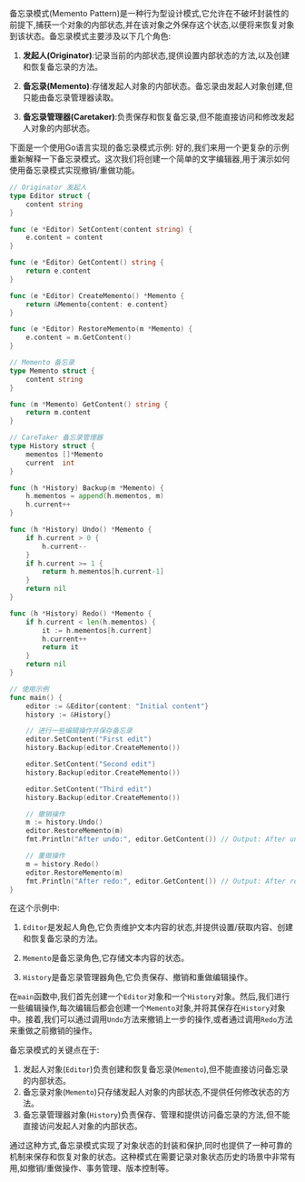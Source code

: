 备忘录模式(Memento Pattern)是一种行为型设计模式,它允许在不破坏封装性的前提下,捕获一个对象的内部状态,并在该对象之外保存这个状态,以便将来恢复对象到该状态。备忘录模式主要涉及以下几个角色:

1. **发起人(Originator)**:记录当前的内部状态,提供设置内部状态的方法,以及创建和恢复备忘录的方法。

2. **备忘录(Memento)**:存储发起人对象的内部状态。备忘录由发起人对象创建,但只能由备忘录管理器读取。

3. **备忘录管理器(Caretaker)**:负责保存和恢复备忘录,但不能直接访问和修改发起人对象的内部状态。

下面是一个使用Go语言实现的备忘录模式示例:
好的,我们来用一个更复杂的示例重新解释一下备忘录模式。这次我们将创建一个简单的文字编辑器,用于演示如何使用备忘录模式实现撤销/重做功能。

```go
// Originator 发起人
type Editor struct {
    content string
}

func (e *Editor) SetContent(content string) {
    e.content = content
}

func (e *Editor) GetContent() string {
    return e.content
}

func (e *Editor) CreateMemento() *Memento {
    return &Memento{content: e.content}
}

func (e *Editor) RestoreMemento(m *Memento) {
    e.content = m.GetContent()
}

// Memento 备忘录
type Memento struct {
    content string
}

func (m *Memento) GetContent() string {
    return m.content
}

// CareTaker 备忘录管理器
type History struct {
    mementos []*Memento
    current  int
}

func (h *History) Backup(m *Memento) {
    h.mementos = append(h.mementos, m)
    h.current++
}

func (h *History) Undo() *Memento {
    if h.current > 0 {
        h.current--
    }
    if h.current >= 1 {
        return h.mementos[h.current-1]
    }
    return nil
}

func (h *History) Redo() *Memento {
    if h.current < len(h.mementos) {
        it := h.mementos[h.current]
        h.current++
        return it
    }
    return nil
}

// 使用示例
func main() {
    editor := &Editor{content: "Initial content"}
    history := &History{}

    // 进行一些编辑操作并保存备忘录
    editor.SetContent("First edit")
    history.Backup(editor.CreateMemento())

    editor.SetContent("Second edit")
    history.Backup(editor.CreateMemento())

    editor.SetContent("Third edit")
    history.Backup(editor.CreateMemento())

    // 撤销操作
    m := history.Undo()
    editor.RestoreMemento(m)
    fmt.Println("After undo:", editor.GetContent()) // Output: After undo: Second edit

    // 重做操作
    m = history.Redo()
    editor.RestoreMemento(m)
    fmt.Println("After redo:", editor.GetContent()) // Output: After redo: Third edit
}
```

在这个示例中:

1. `Editor`是发起人角色,它负责维护文本内容的状态,并提供设置/获取内容、创建和恢复备忘录的方法。

2. `Memento`是备忘录角色,它存储文本内容的状态。

3. `History`是备忘录管理器角色,它负责保存、撤销和重做编辑操作。

在`main`函数中,我们首先创建一个`Editor`对象和一个`History`对象。然后,我们进行一些编辑操作,每次编辑后都会创建一个`Memento`对象,并将其保存在`History`对象中。接着,我们可以通过调用`Undo`方法来撤销上一步的操作,或者通过调用`Redo`方法来重做之前撤销的操作。

备忘录模式的关键点在于:

1. 发起人对象(`Editor`)负责创建和恢复备忘录(`Memento`),但不能直接访问备忘录的内部状态。
2. 备忘录对象(`Memento`)只存储发起人对象的内部状态,不提供任何修改状态的方法。
3. 备忘录管理器对象(`History`)负责保存、管理和提供访问备忘录的方法,但不能直接访问发起人对象的内部状态。

通过这种方式,备忘录模式实现了对象状态的封装和保护,同时也提供了一种可靠的机制来保存和恢复对象的状态。这种模式在需要记录对象状态历史的场景中非常有用,如撤销/重做操作、事务管理、版本控制等。